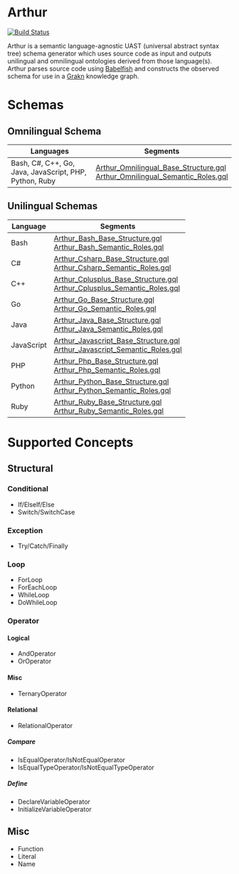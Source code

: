 # Arthur

[![Build Status](https://travis-ci.com/CodeBrig/Arthur.svg?branch=master)](https://travis-ci.com/CodeBrig/Arthur)

Arthur is a semantic language-agnostic UAST (universal abstract syntax tree) schema generator which uses source code as input and outputs unilingual and omnilingual ontologies derived from those language(s).
Arthur parses source code using [Babelfish](https://github.com/bblfsh/bblfshd) and constructs the observed schema for use in a [Grakn](https://github.com/graknlabs/grakn) knowledge graph. 

# Schemas

## Omnilingual Schema

| Languages                               | Segments                                                     |
| --------------------------------------- | ------------------------------------------------------------ |
| Bash, C#, C++, Go, Java, JavaScript, PHP, Python, Ruby | [Arthur_Omnilingual_Base_Structure.gql](https://github.com/CodeBrig/Arthur/blob/master/src/main/resources/schema/omnilingual/Arthur_Omnilingual_Base_Structure.gql) <br> [Arthur_Omnilingual_Semantic_Roles.gql](https://github.com/CodeBrig/Arthur/blob/master/src/main/resources/schema/omnilingual/Arthur_Omnilingual_Semantic_Roles.gql) |

## Unilingual Schemas

| Language   | Segments                                                     |
| ---------- | ------------------------------------------------------------ |
| Bash       | [Arthur_Bash_Base_Structure.gql](https://github.com/CodeBrig/Arthur/blob/master/src/main/resources/schema/unilingual/bash/Arthur_Bash_Base_Structure.gql) <br> [Arthur_Bash_Semantic_Roles.gql](https://github.com/CodeBrig/Arthur/blob/master/src/main/resources/schema/unilingual/bash/Arthur_Bash_Semantic_Roles.gql) |
| C#         | [Arthur_Csharp_Base_Structure.gql](https://github.com/CodeBrig/Arthur/blob/master/src/main/resources/schema/unilingual/csharp/Arthur_Csharp_Base_Structure.gql) <br> [Arthur_Csharp_Semantic_Roles.gql](https://github.com/CodeBrig/Arthur/blob/master/src/main/resources/schema/unilingual/csharp/Arthur_Csharp_Semantic_Roles.gql) |
| C++        | [Arthur_Cplusplus_Base_Structure.gql](https://github.com/CodeBrig/Arthur/blob/master/src/main/resources/schema/unilingual/cplusplus/Arthur_Cplusplus_Base_Structure.gql) <br> [Arthur_Cplusplus_Semantic_Roles.gql](https://github.com/CodeBrig/Arthur/blob/master/src/main/resources/schema/unilingual/cplusplus/Arthur_Cplusplus_Semantic_Roles.gql) |
| Go         | [Arthur_Go_Base_Structure.gql](https://github.com/CodeBrig/Arthur/blob/master/src/main/resources/schema/unilingual/go/Arthur_Go_Base_Structure.gql) <br> [Arthur_Go_Semantic_Roles.gql](https://github.com/CodeBrig/Arthur/blob/master/src/main/resources/schema/unilingual/go/Arthur_Go_Semantic_Roles.gql) |
| Java       | [Arthur_Java_Base_Structure.gql](https://github.com/CodeBrig/Arthur/blob/master/src/main/resources/schema/unilingual/java/Arthur_Java_Base_Structure.gql) <br> [Arthur_Java_Semantic_Roles.gql](https://github.com/CodeBrig/Arthur/blob/master/src/main/resources/schema/unilingual/java/Arthur_Java_Semantic_Roles.gql) |
| JavaScript | [Arthur_Javascript_Base_Structure.gql](https://github.com/CodeBrig/Arthur/blob/master/src/main/resources/schema/unilingual/javascript/Arthur_Javascript_Base_Structure.gql) <br> [Arthur_Javascript_Semantic_Roles.gql](https://github.com/CodeBrig/Arthur/blob/master/src/main/resources/schema/unilingual/javascript/Arthur_Javascript_Semantic_Roles.gql) |
| PHP        | [Arthur_Php_Base_Structure.gql](https://github.com/CodeBrig/Arthur/blob/master/src/main/resources/schema/unilingual/php/Arthur_Php_Base_Structure.gql) <br> [Arthur_Php_Semantic_Roles.gql](https://github.com/CodeBrig/Arthur/blob/master/src/main/resources/schema/unilingual/php/Arthur_Php_Semantic_Roles.gql) |
| Python     | [Arthur_Python_Base_Structure.gql](https://github.com/CodeBrig/Arthur/blob/master/src/main/resources/schema/unilingual/python/Arthur_Python_Base_Structure.gql) <br> [Arthur_Python_Semantic_Roles.gql](https://github.com/CodeBrig/Arthur/blob/master/src/main/resources/schema/unilingual/python/Arthur_Python_Semantic_Roles.gql) |
| Ruby       | [Arthur_Ruby_Base_Structure.gql](https://github.com/CodeBrig/Arthur/blob/master/src/main/resources/schema/unilingual/ruby/Arthur_Ruby_Base_Structure.gql) <br> [Arthur_Ruby_Semantic_Roles.gql](https://github.com/CodeBrig/Arthur/blob/master/src/main/resources/schema/unilingual/ruby/Arthur_Ruby_Semantic_Roles.gql) |

# Supported Concepts

## Structural

### Conditional

- If/ElseIf/Else
- Switch/SwitchCase

### Exception

- Try/Catch/Finally

### Loop

- ForLoop
- ForEachLoop
- WhileLoop
- DoWhileLoop

### Operator

#### Logical

- AndOperator
- OrOperator

#### Misc

- TernaryOperator

#### Relational

- RelationalOperator

##### Compare

- IsEqualOperator/IsNotEqualOperator
- IsEqualTypeOperator/IsNotEqualTypeOperator

##### Define

- DeclareVariableOperator
- InitializeVariableOperator

## Misc

- Function
- Literal
- Name
